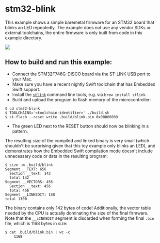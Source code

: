 # stm32-blink

This example shows a simple baremetal firmware for an STM32 board that blinks an LED repeatedly. The example does not use any vendor SDKs or external toolchains, the entire firmware is only built from code in this example directory.

<img src="https://github.com/apple/swift-embedded-examples/assets/1186214/739e98fd-a438-4a64-a7aa-9dddee25034b">

## How to build and run this example:

- Connect the STM32F746G-DISCO board via the ST-LINK USB port to your Mac.
- Make sure you have a recent nightly Swift toolchain that has Embedded Swift support.
- Install the [`stlink`](https://github.com/stlink-org/stlink) command line tools, e.g. via `brew install stlink`.
- Build and upload the program to flash memory of the microcontroller:
```console
$ cd stm32-blink
$ TOOLCHAINS='<toolchain-identifier>' ./build.sh
$ st-flash --reset write .build/blink.bin 0x08000000
```
- The green LED next to the RESET button should now be blinking in a pattern.

The resulting size of the compiled and linked binary is very small (which shouldn't be surprising given that this toy example only blinks an LED), and demonstrates how the Embedded Swift compilation mode doesn't include unnecessary code or data in the resulting program:

```console
$ size -m .build/blink
Segment __TEXT: 656
  Section __text: 142
  total 142
Segment __VECTORS: 456
  Section __text: 456
  total 456
Segment __LINKEDIT: 188
total 1300
```

The binary contains only 142 bytes of code! Additionally, the vector table needed by the CPU is actually dominating the size of the final firmware. Note that the `__LINKEDIT` segment is discarded when forming the final `.bin` file, which is 1168 bytes in size:

```console
$ cat .build/blink.bin | wc -c
    1168
```
